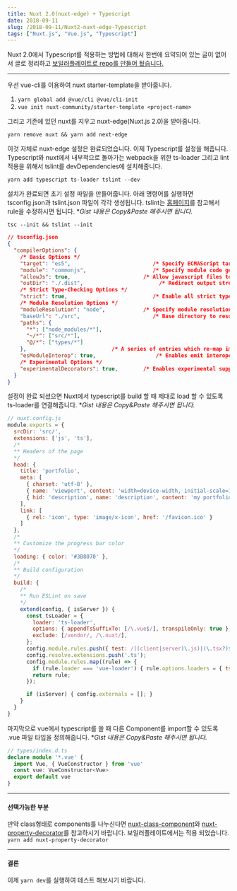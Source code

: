 ```yaml
---
title: Nuxt 2.0(nuxt-edge) + Typescript
date: 2018-09-11
slug: /2018-09-11/Nuxt2-nuxt-edge-Typescript
tags: ["Nuxt.js", "Vue.js", "Typescript"]
---
```


Nuxt 2.0에서 Typescript를 적용하는 방법에 대해서 한번에 요약되어 있는 글이 없어서 글로 정리하고 [보일러플레이트로 repo를 만들어 뒀습니다.](https://github.com/yoonhoGo/Nuxt-edge-with-Typescript-boilerplate)

*****

우선 vue-cli를 이용하여 nuxt starter-template을 받아줍니다.

1.  `yarn global add @vue/cli @vue/cli-init`
1.  `vue init nuxt-community/starter-template <project-name>`

그리고 기존에 있던 nuxt를 지우고 nuxt-edge(Nuxt.js 2.0)을 받아줍니다.

`yarn remove nuxt && yarn add next-edge`

이것 자체로 nuxt-edge 설정은 완료되었습니다. 이제 Typescript를 설정을 해줍니다. Typescript와 nuxt에서 내부적으로
돌아가는 webpack을 위한 ts-loader 그리고 lint 적용을 위해서 tslint를 devDependencies에 설치해줍니다.

`yarn add typescript ts-loader tslint --dev`

설치가 완료되면 초기 설정 파일을 만들어줍니다. 아래 명령어를 실행하면 tsconfig.json과 tslint.json 파일이 각각 생성됩니다.
tslint는 [홈페이지](https://palantir.github.io/tslint/)를 참고해서 rule을 수정하시면 됩니다. \**Gist 내용은 Copy&Paste 해주시면 됩니다.*

`tsc --init && tslint --init`

```json
// tsconfig.json
{
  "compilerOptions": {
    /* Basic Options */
    "target": "es5",                          /* Specify ECMAScript target version: 'ES3' (default), 'ES5', 'ES2015', 'ES2016', 'ES2017','ES2018' or 'ESNEXT'. */
    "module": "commonjs",                     /* Specify module code generation: 'none', 'commonjs', 'amd', 'system', 'umd', 'es2015', or 'ESNext'. */
    "allowJs": true,                       /* Allow javascript files to be compiled. */
    "outDir": "./.dist",                        /* Redirect output structure to the directory. */
    /* Strict Type-Checking Options */
    "strict": true,                           /* Enable all strict type-checking options. */
    /* Module Resolution Options */
    "moduleResolution": "node",            /* Specify module resolution strategy: 'node' (Node.js) or 'classic' (TypeScript pre-1.6). */
    "baseUrl": "./src",                       /* Base directory to resolve non-absolute module names. */
    "paths": {
      "*": ["node_modules/*"],
      "~/*": ["src/*"],
      "@/*": ["types/*"]
    },                           /* A series of entries which re-map imports to lookup locations relative to the 'baseUrl'. */
    "esModuleInterop": true,                   /* Enables emit interoperability between CommonJS and ES Modules via creation of namespace objects for all imports. Implies 'allowSyntheticDefaultImports'. */
    /* Experimental Options */
    "experimentalDecorators": true,        /* Enables experimental support for ES7 decorators. */
  }
}
```

설정이 완료 되셨으면 Nuxt에서 typescript를 build 할 때 제대로 load 할 수 있도록 ts-loader를 연결해줍니다. \**Gist 내용은 Copy&Paste 해주시면 됩니다.*

```javascript
// nuxt.config.js
module.exports = {
  srcDir: 'src/',
  extensions: ['js', 'ts'],
  /*
  ** Headers of the page
  */
  head: {
    title: 'portfolio',
    meta: [
      { charset: 'utf-8' },
      { name: 'viewport', content: 'width=device-width, initial-scale=1' },
      { hid: 'description', name: 'description', content: 'my portfolio site' }
    ],
    link: [
      { rel: 'icon', type: 'image/x-icon', href: '/favicon.ico' }
    ]
  },
  /*
  ** Customize the progress bar color
  */
  loading: { color: '#3B8070' },
  /*
  ** Build configuration
  */
  build: {
    /*
    ** Run ESLint on save
    */
    extend(config, { isServer }) {
      const tsLoader = {
        loader: 'ts-loader',
        options: { appendTsSuffixTo: [/\.vue$/], transpileOnly: true },
        exclude: [/vendor/, /\.nuxt/],
      };
      config.module.rules.push({ test: /((client|server)\.js)|(\.tsx?)$/, ...tsLoader });
      config.resolve.extensions.push('.ts');
      config.module.rules.map((rule) => {
        if (rule.loader === 'vue-loader') { rule.options.loaders = { ts: tsLoader }; }
        return rule;
      });

      if (isServer) { config.externals = []; }
    }
  }
}
```

마지막으로 vue에서 typescript를 쓸 때 다른 Component를 import할 수 있도록 .vue 파일 타입을 정의해줍니다. \**Gist 내용은 Copy&Paste 해주시면 됩니다.*

```typescript
// types/index.d.ts
declare module '*.vue' {
  import Vue, { VueConstructor } from 'vue'
  const vue: VueConstructor<Vue>
  export default vue
}
```

*****

#### 선택가능한 부분

만약 class형태로 components를 나누신다면
[nuxt-class-component](https://github.com/nuxt-community/nuxt-class-component)와
[nuxt-property-decorator](https://github.com/nuxt-community/nuxt-property-decorator)를
참고하시기 바랍니다. 보일러플레이트에서는 적용 되었습니다. `yarn add nuxt-property-decorator`

*****

#### 결론

이제 `yarn dev`를 실행하여 테스트 해보시기 바랍니다.
